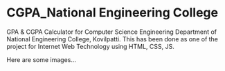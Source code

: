 # CGPA_National Engineering College
 GPA & CGPA Calculator for Computer Science Engineering Department of National Engineering College, Kovilpatti. This has been done as one of the project for Internet Web Technology using HTML, CSS, JS.
 
 Here are some images...
 
